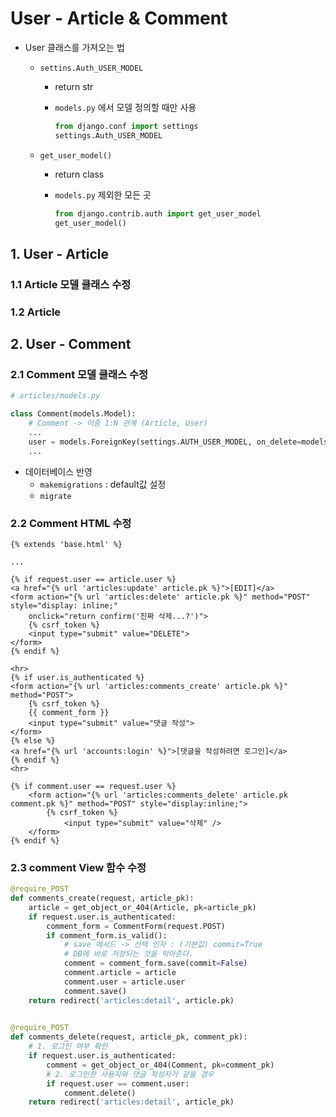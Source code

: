 # User - Article & Comment

- User 클래스를 가져오는 법

  - `settins.Auth_USER_MODEL`

    - return str

    - `models.py` 에서 모델 정의할 때만 사용

      ```python
      from django.conf import settings
      settings.Auth_USER_MODEL
      ```

  - `get_user_model()`

    - return class

    - `models.py` 제외한 모든 곳

      ```python
      from django.contrib.auth import get_user_model
      get_user_model()
      ```

## 1. User - Article

### 1.1 Article 모델 클래스 수정



### 1.2 Article 



## 2. User - Comment

### 2.1 Comment 모델 클래스 수정

```python
# articles/models.py

class Comment(models.Model):
    # Comment -> 이중 1:N 관계 (Article, User)
   	...
    user = models.ForeignKey(settings.AUTH_USER_MODEL, on_delete=models.CASCADE)
    ...
```

- 데이터베이스 반영
  - `makemigrations` : default값 설정
  - `migrate`

### 2.2 Comment HTML 수정

```django
{% extends 'base.html' %}

...

{% if request.user == article.user %}
<a href="{% url 'articles:update' article.pk %}">[EDIT]</a>
<form action="{% url 'articles:delete' article.pk %}" method="POST" style="display: inline;"
    onclick="return confirm('진짜 삭제...?')">
    {% csrf_token %}
    <input type="submit" value="DELETE">
</form>
{% endif %}

<hr>
{% if user.is_authenticated %}
<form action="{% url 'articles:comments_create' article.pk %}" method="POST">
    {% csrf_token %}
    {{ comment_form }}
    <input type="submit" value="댓글 작성">
</form>
{% else %}
<a href="{% url 'accounts:login' %}">[댓글을 작성하려면 로그인]</a>
{% endif %}
<hr>

{% if comment.user == request.user %}
	<form action="{% url 'articles:comments_delete' article.pk comment.pk %}" method="POST" style="display:inline;">
		{% csrf_token %}
            <input type="submit" value="삭제" />
    </form>
{% endif %}
```

### 2.3 comment View 함수 수정

```python
@require_POST
def comments_create(request, article_pk):
    article = get_object_or_404(Article, pk=article_pk)
    if request.user.is_authenticated:
        comment_form = CommentForm(request.POST)
        if comment_form.is_valid():
            # save 메서드 -> 선택 인자 : (기본값) commit=True
            # DB에 바로 저장되는 것을 막아준다.
            comment = comment_form.save(commit=False)
            comment.article = article
            comment.user = article.user
            comment.save()
    return redirect('articles:detail', article.pk)
    

@require_POST
def comments_delete(request, article_pk, comment_pk):
    # 1. 로그인 여부 확인
    if request.user.is_authenticated:
        comment = get_object_or_404(Comment, pk=comment_pk)
        # 2. 로그인한 사용자와 댓글 작성자가 같을 경우
        if request.user == comment.user:
            comment.delete()
    return redirect('articles:detail', article_pk)
```

